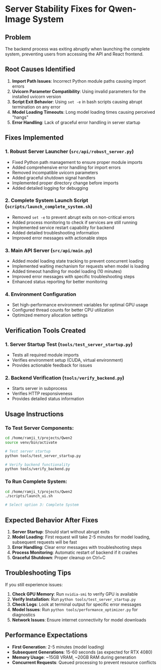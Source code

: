 # Server Stability Fixes for Qwen-Image System

## Problem
The backend process was exiting abruptly when launching the complete system, preventing users from accessing the API and React frontend.

## Root Causes Identified
1. **Import Path Issues**: Incorrect Python module paths causing import errors
2. **Uvicorn Parameter Compatibility**: Using invalid parameters for the installed uvicorn version
3. **Script Exit Behavior**: Using `set -e` in bash scripts causing abrupt termination on any error
4. **Model Loading Timeouts**: Long model loading times causing perceived "hangs"
5. **Error Handling**: Lack of graceful error handling in server startup

## Fixes Implemented

### 1. Robust Server Launcher (`src/api/robust_server.py`)
- Fixed Python path management to ensure proper module imports
- Added comprehensive error handling for import errors
- Removed incompatible uvicorn parameters
- Added graceful shutdown signal handlers
- Implemented proper directory change before imports
- Added detailed logging for debugging

### 2. Complete System Launch Script (`scripts/launch_complete_system.sh`)
- Removed `set -e` to prevent abrupt exits on non-critical errors
- Added process monitoring to check if services are still running
- Implemented service restart capability for backend
- Added detailed troubleshooting information
- Improved error messages with actionable steps

### 3. Main API Server (`src/api/main.py`)
- Added model loading state tracking to prevent concurrent loading
- Implemented waiting mechanism for requests when model is loading
- Added timeout handling for model loading (10 minutes)
- Improved error messages with specific troubleshooting steps
- Enhanced status reporting for better monitoring

### 4. Environment Configuration
- Set high-performance environment variables for optimal GPU usage
- Configured thread counts for better CPU utilization
- Optimized memory allocation settings

## Verification Tools Created

### 1. Server Startup Test (`tools/test_server_startup.py`)
- Tests all required module imports
- Verifies environment setup (CUDA, virtual environment)
- Provides actionable feedback for issues

### 2. Backend Verification (`tools/verify_backend.py`)
- Starts server in subprocess
- Verifies HTTP responsiveness
- Provides detailed status information

## Usage Instructions

### To Test Server Components:
```bash
cd /home/ramji_t/projects/Qwen2
source venv/bin/activate

# Test server startup
python tools/test_server_startup.py

# Verify backend functionality
python tools/verify_backend.py
```

### To Run Complete System:
```bash
cd /home/ramji_t/projects/Qwen2
./scripts/launch_ui.sh

# Select option 3: Complete System
```

## Expected Behavior After Fixes

1. **Server Startup**: Should start without abrupt exits
2. **Model Loading**: First request will take 2-5 minutes for model loading, subsequent requests will be fast
3. **Error Handling**: Clear error messages with troubleshooting steps
4. **Process Monitoring**: Automatic restart of backend if it crashes
5. **Graceful Shutdown**: Proper cleanup on Ctrl+C

## Troubleshooting Tips

If you still experience issues:

1. **Check GPU Memory**: Run `nvidia-smi` to verify GPU is available
2. **Verify Installation**: Run `python tools/test_server_startup.py`
3. **Check Logs**: Look at terminal output for specific error messages
4. **Model Issues**: Run `python tools/performance_optimizer.py` for diagnostics
5. **Network Issues**: Ensure internet connectivity for model downloads

## Performance Expectations

- **First Generation**: 2-5 minutes (model loading)
- **Subsequent Generations**: 15-60 seconds (as expected for RTX 4080)
- **Memory Usage**: ~15GB VRAM, ~20GB RAM during generation
- **Concurrent Requests**: Queued processing to prevent resource conflicts